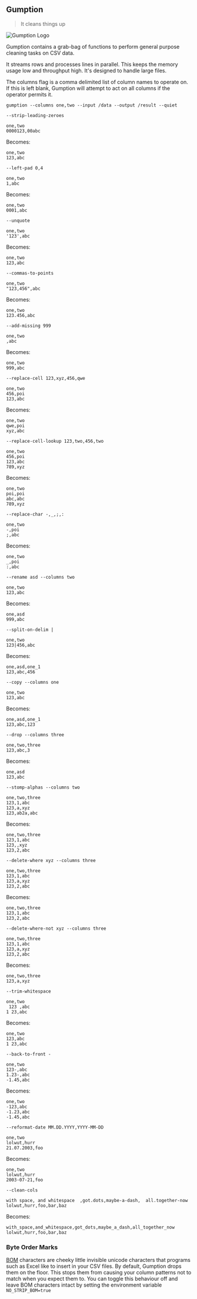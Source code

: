 ## Gumption

> It cleans things up

![Gumption Logo](https://notbad.software/img/gumption_logo.png "Picture of a tub of Gumption brand cleaning product")

Gumption contains a grab-bag of functions to perform general purpose cleaning tasks on CSV data.

It streams rows and processes lines in parallel. This keeps the memory usage low and throughput high. It's designed to handle large files.

The columns flag is a comma delimited list of column names to operate on. If this is left blank, Gumption will attempt to act on all columns if the operator permits it.

```
gumption --columns one,two --input /data --output /result --quiet
```

`--strip-leading-zeroes`
```
one,two
0000123,00abc
```
Becomes:
```
one,two
123,abc
```

`--left-pad 0,4`
```
one,two
1,abc
```
Becomes:
```
one,two
0001,abc
```

`--unquote`
```
one,two
'123',abc
```
Becomes:
```
one,two
123,abc
```

`--commas-to-points`
```
one,two
"123,456",abc
```
Becomes:
```
one,two
123.456,abc
```

`--add-missing 999`
```
one,two
,abc
```
Becomes:
```
one,two
999,abc
```

`--replace-cell 123,xyz,456,qwe`
```
one,two
456,poi
123,abc
```
Becomes:
```
one,two
qwe,poi
xyz,abc
```

`--replace-cell-lookup 123,two,456,two`
```
one,two
456,poi
123,abc
789,xyz
```
Becomes:
```
one,two
poi,poi
abc,abc
789,xyz
```

`--replace-char -,_,;,:`
```
one,two
-,poi
;,abc
```
Becomes:
```
one,two
_,poi
:,abc
```

`--rename asd --columns two`
```
one,two
123,abc
```
Becomes:
```
one,asd
999,abc
```

`--split-on-delim |`
```
one,two
123|456,abc
```
Becomes:
```
one,asd,one_1
123,abc,456
```

`--copy --columns one`
```
one,two
123,abc
```
Becomes:
```
one,asd,one_1
123,abc,123
```

`--drop --columns three`
```
one,two,three
123,abc,3
```
Becomes:
```
one,asd
123,abc
```

`--stomp-alphas --columns two`
```
one,two,three
123,1,abc
123,a,xyz
123,ab2a,abc
```
Becomes:
```
one,two,three
123,1,abc
123,,xyz
123,2,abc
```

`--delete-where xyz --columns three`
```
one,two,three
123,1,abc
123,a,xyz
123,2,abc
```

Becomes:
```
one,two,three
123,1,abc
123,2,abc
```

`--delete-where-not xyz --columns three`
```
one,two,three
123,1,abc
123,a,xyz
123,2,abc
```

Becomes:
```
one,two,three
123,a,xyz
```

`--trim-whitespace`
```
one,two
 123 ,abc
1 23,abc
```
Becomes:
```
one,two
123,abc
1 23,abc
```

`--back-to-front -`
```
one,two
123-,abc
1.23-,abc
-1.45,abc
```
Becomes:
```
one,two
-123,abc
-1.23,abc
-1.45,abc
```

`--reformat-date MM.DD.YYYY,YYYY-MM-DD`
```
one,two
lolwut,hurr
21.07.2003,foo
```

Becomes:
```
one,two
lolwut,hurr
2003-07-21,foo
```

`--clean-cols`
```
with space, and whitespace  ,got.dots,maybe-a-dash,  all.together-now
lolwut,hurr,foo,bar,baz
```

Becomes:
```
with_space,and_whitespace,got_dots,maybe_a_dash,all_together_now
lolwut,hurr,foo,bar,baz
```

### Byte Order Marks
[BOM](https://en.wikipedia.org/wiki/Byte_order_mark) characters are cheeky little invisible unicode characters that programs such as Excel like to insert in your CSV files. By default, Gumption drops them on the floor. This stops them from causing your column patterns not to match when you expect them to. You can toggle this behaviour off and leave BOM characters intact by setting the environment variable `NO_STRIP_BOM=true`
